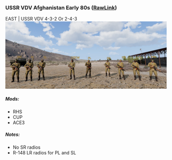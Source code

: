 ### USSR VDV Afghanistan Early 80s  ([RawLink](https://raw.githubusercontent.com/rempopo/Gear_Kits_Collection/master/East/USSR%20VDV%20Afghanistan%20Early%2080s/kit%20USSR%20VDV%2080s.sqf))
EAST | USSR VDV 4-3-2 Or 2-4-3
<br />
<img src="https://raw.githubusercontent.com/rempopo/Gear_Kits_Collection/Soviet-forces/East/USSR%20VDV%20Afghanistan%20Early%2080s/overview.jpg" />

##### Mods:
- RHS
- CUP
- ACE3

##### Notes:
- No SR radios
- R-148 LR radios for PL and SL
